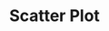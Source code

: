 ---
title: Scatter Plot
position:
parameters:
  - name:
    content:
content_markdown:

left_code_blocks:
  - code_block: |-
      {
        "setosa_x": [3.5, 3.0, 3.2],
        "versicolor_x": [3.2, 3.2, 3.1],
        "setosa": [0.2, 0.2, 0.2],
        "versicolor": [1.4, 1.5, 1.5]
      }
    title: Input JSON
    language: json

right_code_blocks:
  - code_block: |-
      {
          "data": {
              "columns": [
                  ["setosa_x", 3.5, 3.0, 3.2],
                  ["versicolor_x", 3.2, 3.2, 3.1],
                  ["setosa", 0.2, 0.2, 0.2,],
                  ["versicolor", 1.4, 1.5, 1.5],
              ],
              "type": "scatter"
          }
      }
    title: Output
    language: json
---